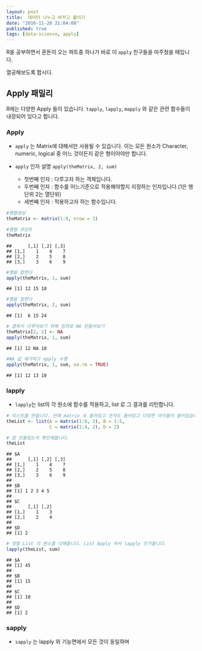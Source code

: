 ```yaml
---
layout: post
title:  데이터 나누고 바꾸고 붙이기
date: "2016-11-28 21:04:08"
published: true
tags: [data-science, apply]
---
```


R을 공부하면서 혼돈이 오는 파트중 하나가 바로 이 `apply` 친구들을 마주쳤을 때입니다.

열공해보도록 합시다. 

## Apply 패밀리

R에는 다양한 Apply 들이 있습니다. `tapply`, `lapply`, `mapply` 와 같은 관련 함수들이 내장되어 있다고 합니다.

### Apply

- `apply` 는 Matrix에 대해서만 사용될 수 있습니다. 이는 모든 원소가 Character, numeric, logical 중 어느 것이든지 같은 형이어야만 합니다. 

- `apply` 인자 설명 ```apply(theMatrix, 2, sum)``` 
  * 첫번째 인자 : 다루고자 하는 객체입니다.
  * 두번째 인자 : 함수를 어느기준으로 적용해야할지 지정하는 인자입니다.(1은 행단위 2는 열단위) 
  * 세번째 인자 : 적용하고자 하는 함수입니다.
  

```r
#행렬생성
theMatrix <- matrix(1:9, nrow = 3)

#행렬 프린트
theMatrix
```

```
##      [,1] [,2] [,3]
## [1,]    1    4    7
## [2,]    2    5    8
## [3,]    3    6    9
```

```r
#행을 합한다
apply(theMatrix, 1, sum)
```

```
## [1] 12 15 18
```

```r
#열을 합한다
apply(theMatrix, 2, sum)
```

```
## [1]  6 15 24
```

```r
# 결측치 다루어보기 위해 임의로 NA 만들어보기
theMatrix[2, 1] <- NA
apply(theMatrix, 1, sum)
```

```
## [1] 12 NA 18
```

```r
#NA 값 제거하고 apply 수행
apply(theMatrix, 1, sum, na.rm = TRUE)
```

```
## [1] 12 13 18
```

### lapply

* `lapply`는 list의 각 원소에 함수를 적용하고, list 로 그 결과를 리턴합니다.


```r
# 리스트를 만듭니다. 안에 matrix 도 들어있고 숫자도 들어있고 다양한 아이들이 들어있습니다.
theList <- list(A = matrix(1:9, 3), B = 1:5, 
                C = matrix(1:4, 2), D = 2)

# 잘 만들었는지 확인해봅니다.
theList
```

```
## $A
##      [,1] [,2] [,3]
## [1,]    1    4    7
## [2,]    2    5    8
## [3,]    3    6    9
## 
## $B
## [1] 1 2 3 4 5
## 
## $C
##      [,1] [,2]
## [1,]    1    3
## [2,]    2    4
## 
## $D
## [1] 2
```

```r
# 정말 List 각 원소를 더해줍니다. List Apply 여서 lapply 인가봅니다.
lapply(theList, sum)
```

```
## $A
## [1] 45
## 
## $B
## [1] 15
## 
## $C
## [1] 10
## 
## $D
## [1] 2
```


### sapply

* `sapply` 는 lapply 와 기능면에서 모든 것이 동일하며 






